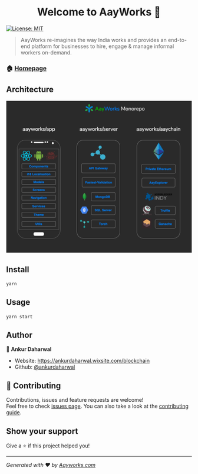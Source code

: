<h1 align="center">Welcome to AayWorks 👋</h1>
<p>
  <a href="#" target="_blank">
    <img alt="License: MIT" src="https://img.shields.io/badge/License-MIT-yellow.svg" />
  </a>
</p>

> AayWorks re-imagines the way India works and provides an end-to-end platform for businesses to hire, engage & manage informal workers on-demand.

### 🏠 [Homepage](https://aayworks.com)

## Architecture

<img alt="AayWorks MonoRepo Architecture" src="https://github.com/ankurdaharwal/aayworks/blob/master/architecture.png" />

## Install

```sh
yarn
```

## Usage

```sh
yarn start
```

## Author

👤 **Ankur Daharwal**

* Website: https://ankurdaharwal.wixsite.com/blockchain
* Github: [@ankurdaharwal](https://github.com/ankurdaharwal)

## 🤝 Contributing

Contributions, issues and feature requests are welcome!<br />Feel free to check [issues page](https://github.com/aayworks/aayworks/issues). You can also take a look at the [contributing guide](https://aayworks.slite.com/app/channels/IKPHtX50vD/notes/kJK7FxGjz2).

## Show your support

Give a ⭐️ if this project helped you!

***
_Generated with ❤️ by [Aayworks.com](https://aayworks.com)_
